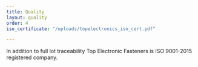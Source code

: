 ```yaml
---
title: Quality
layout: quality
order: 4
iso_certificate: "/uploads/topelectronics_iso_cert.pdf"

---
```

In addition to full lot traceability Top Electronic Fasteners is ISO 9001-2015 registered company.